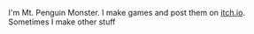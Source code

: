 I'm Mt. Penguin Monster. I make games and post them on [itch.io](https://mtpenguinmonster.itch.io). Sometimes I make other stuff
